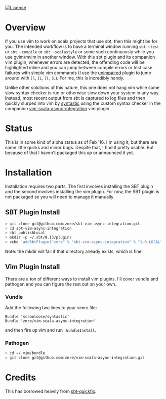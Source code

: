 [![License](http://img.shields.io/:license-Apache%202-red.svg)](http://www.apache.org/licenses/LICENSE-2.0.txt)

# Overview

If you use vim to work on scala projects that use sbt, then this might be for you.  The intended workflow is to have a terminal window running `sbt ~test` or `sbt ~compile` or `sbt ~scalastyle` or some such continuously while you use gvim/mvim in another window.  With this sbt plugin and its companion vim plugin, whenever errors are detected, the offending code will be highlighted inline and you can jump between compile errors or test case failures with simple vim commands (I use the [unimpaired][] plugin to jump around with `]l`, `]L`, `[l`, `[L`).  For me, this is incredibly handy.

Unlike other solutions of this nature, this one does not hang vim while some slow syntax checker is run or otherwise slow down your system in any way.  Instead, most recent output from sbt is captured to log files and then quickly slurped into vim by [syntastic][] using the custom syntax checker in the companion [vim-scala-async-integration][] vim plugin.

# Status

This is in some kind of alpha status as of Feb '16.  I'm using it, but there are some little quirks and minor bugs.  Despite that, I find it pretty usable.  But because of that I haven't packaged this up or announced it yet.

# Installation

Installation requires two parts.  The first involves installing the SBT plugin and the second involves installing the vim plugin.  For now, the SBT plugin is not packaged so you will need to manage it manually.

## SBT Plugin Install

```bash
> git clone git@github.com:zmre/sbt-vim-async-integration.git
> cd sbt-vim-async-integration
> sbt publishLocal
> mkdir -p ~/.sbt/0.13/plugins
> echo 'addSbtPlugin("zmre" % "sbt-vim-async-integration" % "1.0-LOCAL")' >> ~/.sbt/0.13/plugins/plugins.sbt
```

Note: the mkdir will fail if that directory already exists, which is fine.

## Vim Plugin Install

There are a ton of different ways to install vim plugins.  I'll cover vundle and pathogen and you can figure the rest out on your own.

### Vundle

Add the following two lines to your vimrc file:

```
Bundle 'scrooloose/syntastic'
Bundle 'zmre/vim-scala-async-integration'
```

and then fire up vim and run `:BundleInstall`.

### Pathogen

```bash
> cd ~/.vim/bundle
> git clone git@github.com:zmre/vim-scala-async-integration.git
```

# Credits

This has borrowed heavily from [sbt-quickfix][].





[unimpaired]: https://github.com/tpope/vim-unimpaired
[sbt-vim-async-integration]: https://github.com/zmre/sbt-vim-async-integration
[vim-scala-async-integration]: https://github.com/zmre/vim-scala-async-integration
[syntastic]: https://github.com/scrooloose/syntastic
[sbt-quickfix]: https://github.com/dscleaver/sbt-quickfix
[scalastyle]: http://www.scalastyle.org
